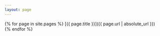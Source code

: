 ```yaml
---
layout: page
---
```

{% for page in site.pages %}
  [{{ page.title }}]({{ page.url | absolute_url }})
{% endfor %}

